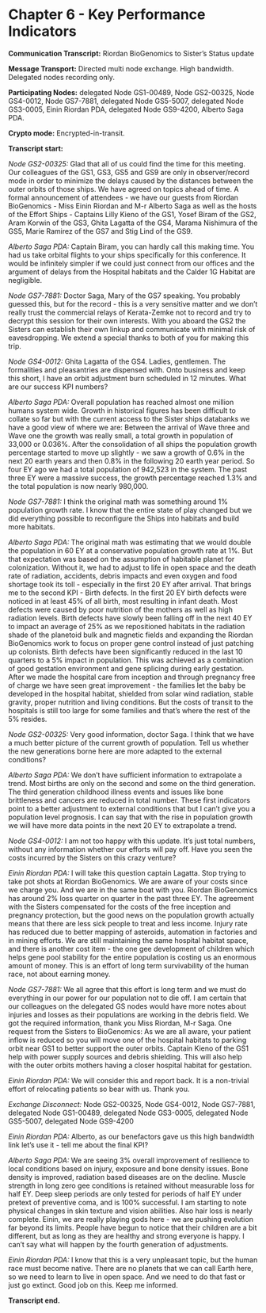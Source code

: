 # Chapter 6 - Key Performance Indicators

**Communication Transcript:** Riordan BioGenomics to Sister’s Status update

**Message Transport:** Directed multi node exchange. High bandwidth. Delegated nodes recording only.

**Participating Nodes:** delegated Node GS1-00489, Node GS2-00325, Node GS4-0012, Node GS7-7881, delegated Node GS5-5007, delegated Node GS3-0005, Einin Riordan PDA, delegated Node GS9-4200, Alberto Saga PDA.

**Crypto mode:** Encrypted-in-transit.

**Transcript start:**

*Node GS2-00325:* Glad that all of us could find the time for this meeting. Our colleagues of the GS1, GS3, GS5 and GS9 are only in observer/record mode in order to minimize the delays caused by the distances between the outer orbits of those ships. We have agreed on topics ahead of time. A formal announcement of attendees - we have our guests from Riordan BioGenomics - Miss Einin Riordan and M-r Alberto Saga as well as the hosts of the Effort Ships - Captains Lilly Kieno of the GS1, Yosef Biram of the GS2, Aram Korwin of the GS3, Ghita Lagatta of the GS4, Marama Nishimura of the GS5, Marie Ramirez of the GS7 and Stig Lind of the GS9.

*Alberto Saga PDA:* Captain Biram, you can hardly call this making time. You had us take orbital flights to your ships specifically for this conference. It would be infinitely simpler if we could just connect from our offices and the argument of delays from the Hospital habitats and the Calder 1G Habitat are negligible.

*Node GS7-7881:* Doctor Saga, Mary of the GS7 speaking. You probably guessed this, but for the record - this is a very sensitive matter and we don’t really trust the commercial relays of Kerata-Zemke not to record and try to decrypt this session for their own interests. With you aboard the GS2 the Sisters can establish their own linkup and communicate with minimal risk of eavesdropping. We extend a special thanks to both of you for making this trip.

*Node GS4-0012:* Ghita Lagatta of the GS4. Ladies, gentlemen. The formalities and pleasantries are dispensed with. Onto business and keep this short, I have an orbit adjustment burn scheduled in 12 minutes. What are our success KPI numbers?

*Alberto Saga PDA:* Overall population has reached almost one million humans system wide. Growth in historical figures has been difficult to collate so far but with the current access to the Sister ships databanks we have a good view of where we are: Between the arrival of Wave three and Wave one the growth was really small, a total growth in population of 33,000 or 0.036%. After the consolidation of all ships the population growth percentage started to move up slightly - we saw a growth of 0.6% in the next 20 earth years and then 0.8% in the following 20 earth year period. So four EY ago we had a total population of 942,523 in the system. The past three EY were a massive success, the growth percentage reached 1.3% and the total population is now nearly 980,000.

*Node GS7-7881:* I think the original math was something around 1% population growth rate. I know that the entire state of play changed but we did everything possible to reconfigure the Ships into habitats and build more habitats.

*Alberto Saga PDA:* The original math was estimating that we would double the population in 60 EY at a conservative population growth rate at 1%. But that expectation was based on the assumption of habitable planet for colonization. Without it, we had to adjust to life in open space and the death rate of radiation, accidents, debris impacts and even oxygen and food shortage took its toll - especially in the first 20 EY after arrival. That brings me to the second KPI - Birth defects. In the first 20 EY birth defects were noticed in at least 45% of all birth, most resulting in infant death. Most defects were caused by poor nutrition of the mothers as well as high radiation levels. Birth defects have slowly been falling off in the next 40 EY to impact an average of 25% as we repositioned habitats in the radiation shade of the planetoid bulk and magnetic fields and expanding the Riordan BioGenomics work to focus on proper gene control instead of just patching up colonists. Birth defects have been significantly reduced in the last 10 quarters to a 5% impact in population. This was achieved as a combination of good gestation environment and gene splicing during early gestation. After we made the hospital care from inception and through pregnancy free of charge we have seen great improvement - the families let the baby be developed in the hospital habitat, shielded from solar wind radiation, stable gravity, proper nutrition and living conditions. But the costs of transit to the hospitals is still too large for some families and that’s where the rest of the 5% resides.

*Node GS2-00325:* Very good information, doctor Saga. I think that we have a much better picture of the current growth of population. Tell us whether the new generations borne here are more adapted to the external conditions?

*Alberto Saga PDA:* We don’t have sufficient information to extrapolate a trend. Most births are only on the second and some on the third generation. The third generation childhood illness events and issues like bone brittleness and cancers are reduced in total number. These first indicators point to a better adjustment to external conditions that but I can’t give you a population level prognosis. I can say that with the rise in population growth we will have more data points in the next 20 EY to extrapolate a trend.

*Node GS4-0012:* I am not too happy with this update. It’s just total numbers, without any information whether our efforts will pay off. Have you seen the costs incurred by the Sisters on this crazy venture?

*Einin Riordan PDA:* I will take this question captain Lagatta. Stop trying to take pot shots at Riordan BioGenomics. We are aware of your costs since we charge you. And we are in the same boat with you. Riordan BioGenomics has around 2% loss quarter on quarter in the past three EY. The agreement with the Sisters compensated for the costs of the free inception and pregnancy protection, but the good news on the population growth actually means that there are less sick people to treat and less income. Injury rate has reduced due to better mapping of asteroids, automation in factories and in mining efforts. We are still maintaining the same hospital habitat space, and there is another cost item - the one gee development of children which helps gene pool stability for the entire population is costing us an enormous amount of money. This is an effort of long term survivability of the human race, not about earning money.

*Node GS7-7881:* We all agree that this effort is long term and we must do everything in our power for our population not to die off. I am certain that our colleagues on the delegated GS nodes would have more notes about injuries and losses as their populations are working in the debris field. We got the required information, thank you Miss Riordan, M-r Saga. One request from the Sisters to BioGenomics: As we are all aware, your patient inflow is reduced so you will move one of the hospital habitats to parking orbit near GS1 to better support the outer orbits. Captain Kieno of the GS1 help with power supply sources and debris shielding. This will also help with the outer orbits mothers having a closer hospital habitat for gestation.

*Einin Riordan PDA:* We will consider this and report back. It is a non-trivial effort of relocating patients so bear with us. Thank you.

*Exchange Disconnect:* Node GS2-00325, Node GS4-0012, Node GS7-7881, delegated Node GS1-00489, delegated Node GS3-0005, delegated Node GS5-5007, delegated Node GS9-4200

*Einin Riordan PDA:* Alberto, as our benefactors gave us this high bandwidth link let’s use it - tell me about the final KPI?

*Alberto Saga PDA:* We are seeing 3% overall improvement of resilience to local conditions based on injury, exposure and bone density issues. Bone density is improved, radiation based diseases are on the decline. Muscle strength in long zero gee conditions is retained without measurable loss for half EY. Deep sleep periods are only tested for periods of half EY under pretext of preventive coma, and is 100% successful. I am starting to note physical changes in skin texture and vision abilities. Also hair loss is nearly complete. Einin, we are really playing gods here - we are pushing evolution far beyond its limits. People have begun to notice that their children are a bit different, but as long as they are healthy and strong everyone is happy. I can’t say what will happen by the fourth generation of adjustments.

*Einin Riordan PDA:* I know that this is a very unpleasant topic, but the human race must become native. There are no planets that we can call Earth here, so we need to learn to live in open space. And we need to do that fast or just go extinct. Good job on this. Keep me informed.

**Transcript end.**
